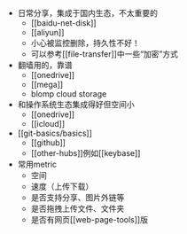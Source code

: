 - 日常分享，集成于国内生态，不太重要的
  - [[baidu-net-disk]]
  - [[aliyun]]
  - 小心被监控删除，持久性不好！
  - 可以参考[[file-transfer]]中一些“加密”方式
- 翻墙用的，靠谱
  - [[onedrive]]
  - [[mega]]
  - blomp cloud storage
- 和操作系统生态集成得好但空间小
  - [[onedrive]]
  - [[icloud]]
- [[git-basics/basics]]
  - [[github]]
  - [[other-hubs]]例如[[keybase]]
- 常用metric
  - 空间
  - 速度（上传下载）
  - 是否支持分享、图片外链等
  - 是否拖拽上传文件、文件夹
  - 是否有网页[[web-page-tools]]版